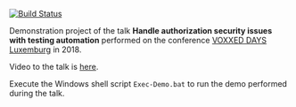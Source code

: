 [![Build Status](https://travis-ci.org/righettod/voxxeddays-lux-2018.svg?branch=master)](https://travis-ci.org/righettod/voxxeddays-lux-2018)

Demonstration project of the talk **Handle authorization security issues with testing automation** performed on the conference [VOXXED DAYS Luxemburg](https://voxxeddays.com/luxembourg) in 2018.

Video to the talk is [here](https://youtu.be/tfmNI8Js7Io).



Execute the Windows shell script `Exec-Demo.bat` to run the demo performed during the talk.



